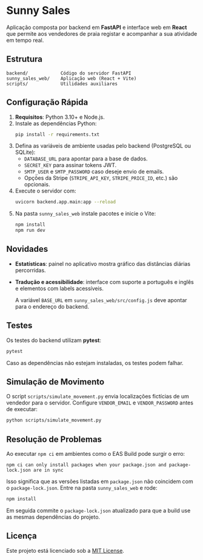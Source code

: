 # Sunny Sales

Aplicação composta por backend em **FastAPI** e interface web em **React** que permite aos vendedores de praia registar e acompanhar a sua atividade em tempo real.

## Estrutura

```
backend/            Código do servidor FastAPI
sunny_sales_web/    Aplicação web (React + Vite)
scripts/            Utilidades auxiliares
```

## Configuração Rápida

1. **Requisitos**: Python 3.10+ e Node.js.
2. Instale as dependências Python:
   ```bash
   pip install -r requirements.txt
   ```
3. Defina as variáveis de ambiente usadas pelo backend (PostgreSQL ou SQLite):
   - `DATABASE_URL` para apontar para a base de dados.
   - `SECRET_KEY` para assinar tokens JWT.
   - `SMTP_USER` e `SMTP_PASSWORD` caso deseje envio de emails.
   - Opções da Stripe (`STRIPE_API_KEY`, `STRIPE_PRICE_ID`, etc.) são opcionais.
4. Execute o servidor com:
   ```bash
   uvicorn backend.app.main:app --reload
   ```
5. Na pasta `sunny_sales_web` instale pacotes e inicie o Vite:
   ```bash
   npm install
   npm run dev
   ```

## Novidades

- **Estatísticas**: painel no aplicativo mostra gráfico das distâncias diárias percorridas.

- **Tradução e acessibilidade**: interface com suporte a português e inglês e elementos com labels acessíveis.

    A variável `BASE_URL` em `sunny_sales_web/src/config.js` deve apontar para o endereço do backend.

## Testes

Os testes do backend utilizam **pytest**:
```bash
pytest
```

Caso as dependências não estejam instaladas, os testes podem falhar.

## Simulação de Movimento

O script `scripts/simulate_movement.py` envia localizações fictícias de um vendedor para o servidor. Configure `VENDOR_EMAIL` e `VENDOR_PASSWORD` antes de executar:
```bash
python scripts/simulate_movement.py
```

## Resolução de Problemas

Ao executar `npm ci` em ambientes como o EAS Build pode surgir o erro:

```
npm ci can only install packages when your package.json and package-lock.json are in sync
```

Isso significa que as versões listadas em `package.json` não coincidem com o `package-lock.json`. Entre na pasta `sunny_sales_web` e rode:

```bash
npm install
```

Em seguida commite o `package-lock.json` atualizado para que a build use as mesmas dependências do projeto.

## Licença

Este projeto está licenciado sob a [MIT License](LICENSE).
